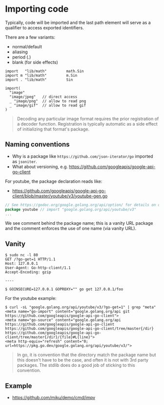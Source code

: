 # Importing code

Typically, code will be imported and the last path element will serve as a
qualifier to access exported identifiers.

There are a few variants:

* normal/default
* aliasing
* period (.)
* blank (for side effects)

```
import   "lib/math"         math.Sin
import m "lib/math"         m.Sin
import . "lib/math"         Sin

import(
  "image"
  "image/jpeg"   // direct access
  _ "image/png"  // allow to read png
  _ "image/gif"  // allow to read gif
)
```

> Decoding any particular image format requires the prior registration of a
> decoder function. Registration is typically automatic as a side effect of
> initializing that format's package.


## Naming conventions

* Why is a package like `https://github.com/json-iterator/go` imported as `jsoniter`.
* What about versioning, e.g. https://github.com/googleapis/google-api-go-client

For youtube, the package declaration reads like:

* https://github.com/googleapis/google-api-go-client/blob/master/youtube/v3/youtube-gen.go

```go
// See https://godoc.org/google.golang.org/api/option/ for details on options.
package youtube // import "google.golang.org/api/youtube/v3"
...
```

We see comment behind the package name; this is a vanity URL package and the
comment enforces the use of one name (via vanity URL).


## Vanity

```
$ sudo nc -l 80
GET /?go-get=1 HTTP/1.1
Host: 127.0.0.1
User-Agent: Go-http-client/1.1
Accept-Encoding: gzip

----

$ GOINSECURE=127.0.0.1 GOPROXY="" go get 127.0.0.1/foo
```

For the youtube example:

```
$ curl -sL "google.golang.org/api/youtube/v3/?go-get=1" | grep "meta"
<meta name="go-import" content="google.golang.org/api git https://github.com/googleapis/google-api-go-client">
<meta name="go-source" content="google.golang.org/api https://github.com/googleapis/google-api-go-client https://github.com/googleapis/google-api-go-client/tree/master{/dir} https://github.com/googleapis/google-api-go-client/tree/master{/dir}/{file}#L{line}">
<meta http-equiv="refresh" content="0; url=https://pkg.go.dev/google.golang.org/api/youtube/v3/">
```

> In go, it is convention that the directory match the package name but this
> doesn't have to be the case, and often it is not with 3rd party packages. The
> stdlib does do a good job of sticking to this convention.


## Example

* https://github.com/miku/demo/cmd/impv